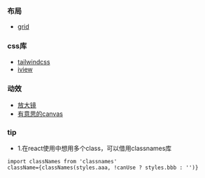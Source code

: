 
### 布局
- [grid](https://juejin.cn/post/6854573220306255880#heading-16) 

### css库
- [tailwindcss](https://tailwindcss.com/) 
- [iview](https://iview.github.io/)

### 动效
- [放大镜]()
- [有意思的canvas](https://codepen.io/tholman/details/DByKvO)

### tip
- 1.在react使用中想用多个class，可以借用classnames库
```
import classNames from 'classnames'
className={classNames(styles.aaa, !canUse ? styles.bbb : '')}
```
